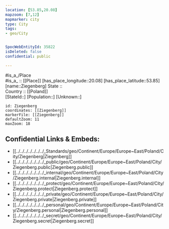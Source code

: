 ```yaml
---
location: [53.85,20.08] 
mapzoom: [7,12] 
mapmarker: city 
type: City
tags:
- geo/City


SpocWebEntityId: 35822
isDeleted: false
confidential: public

---
```

#is_a_/Place  
#is_a_ :: [[Place]] 
[has_place_longitude::20.08] 
[has_place_latitude::53.85] 
[name::Ziegenberg] 
State ::  
Country :: [[Poland]]  
[StateId::] 
[Population::] 
[Unknown::] 


```leaflet
id: Ziegenberg
coordinates: [[Ziegenberg]] 
markerFile: [[Ziegenberg]] 
defaultZoom: 11 
maxZoom: 18
```


## Confidential Links & Embeds: 
- [[../../../../../../../_Standards/geo/Continent/Europe/Europe~East/Poland/City/Ziegenberg|Ziegenberg]] 
- [[../../../../../../../_public/geo/Continent/Europe/Europe~East/Poland/City/Ziegenberg.public|Ziegenberg.public]] 
- [[../../../../../../../_internal/geo/Continent/Europe/Europe~East/Poland/City/Ziegenberg.internal|Ziegenberg.internal]] 
- [[../../../../../../../_protect/geo/Continent/Europe/Europe~East/Poland/City/Ziegenberg.protect|Ziegenberg.protect]] 
- [[../../../../../../../_private/geo/Continent/Europe/Europe~East/Poland/City/Ziegenberg.private|Ziegenberg.private]] 
- [[../../../../../../../_personal/geo/Continent/Europe/Europe~East/Poland/City/Ziegenberg.personal|Ziegenberg.personal]] 
- [[../../../../../../../_secret/geo/Continent/Europe/Europe~East/Poland/City/Ziegenberg.secret|Ziegenberg.secret]] 
